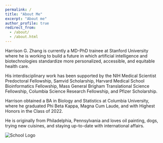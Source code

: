 ```yaml
---
permalink: /
title: "About Me"
excerpt: "About me"
author_profile: true
redirect_from: 
  - /about/
  - /about.html
---
```


Harrison G. Zhang is currently a MD-PhD trainee at Stanford University where he is working to build a future in which artificial intelligence and biotechnologies standardize more personalized, accessible, and equitable health care. 

His interdisciplinary work has been supported by the NIH Medical Scientist Predoctoral Fellowship, Samvid Scholarship, Harvard Medical School Bioinformatics Fellowship, Mass General Brigham Translational Science Fellowship, Columbia Science Research Fellowship, and Pfizer Scholarship. 

Harrison obtained a BA in Biology and Statistics at Columbia University, where he graduated Phi Beta Kappa, Magna Cum Laude, and with Highest Honors in the Class of 2022.

He is originally from Philadelphia, Pennsylvania and loves oil painting, dogs, trying new cuisines, and staying up-to-date with international affairs.  

![School Logo](/harrisongzhang.github.io/files/SUSig_White_Seal_Stacked_Left.png)

